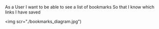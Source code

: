 As a User
I want to be able to see a list of bookmarks
So that I know which links I have saved

<img scr="./bookmarks_diagram.jpg")


<!-- 
As a User
I want to be able to add and delete bookmarks
So I can manage my list and change it with ease

As a User
I want to be able to click my bookmarks
So they take me to the page I wanted saved -->
